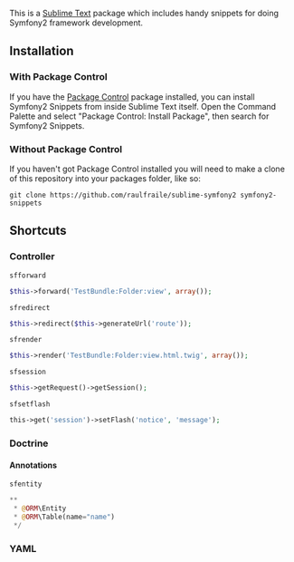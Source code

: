 This is a [Sublime Text][sublime] package which includes handy snippets for doing Symfony2 framework development.

## Installation ##

### With Package Control ###

If you have the [Package Control][package_control] package installed, you can install Symfony2 Snippets from inside Sublime Text itself. Open the Command Palette and select "Package Control: Install Package", then search for Symfony2 Snippets.

### Without Package Control ###

If you haven't got Package Control installed you will need to make a clone of this repository into your packages folder, like so:

    git clone https://github.com/raulfraile/sublime-symfony2 symfony2-snippets

## Shortcuts ##

### Controller ###

`sfforward`

``` php
$this->forward('TestBundle:Folder:view', array());
```

`sfredirect`

``` php
$this->redirect($this->generateUrl('route'));
```

`sfrender`
``` php
$this->render('TestBundle:Folder:view.html.twig', array());
```

`sfsession`
``` php
$this->getRequest()->getSession();
```

`sfsetflash`
``` php
this->get('session')->setFlash('notice', 'message');
```

### Doctrine ###

#### Annotations ####

`sfentity`

``` php
**
 * @ORM\Entity
 * @ORM\Table(name="name")
 */
```

### YAML ###

[sublime]: http://www.sublimetext.com/
[package_control]: http://wbond.net/sublime_packages/package_control